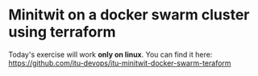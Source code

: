 # Minitwit on a docker swarm cluster using terraform

Today's exercise will work **only on linux**. You can find it here: https://github.com/itu-devops/itu-minitwit-docker-swarm-teraform
